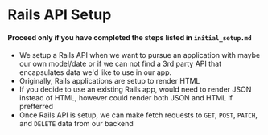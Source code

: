 # Rails API Setup

#### Proceed only if you have completed the steps listed in `initial_setup.md`

- We setup a Rails API when we want to pursue an application with maybe our own model/date or if we can not find a 3rd party API that encapsulates data we'd like to use in our app.
- Originally, Rails applications are setup to render HTML
- If you decide to use an existing Rails app, would need to render JSON instead of HTML, however could render both JSON and HTML if prefferred 
- Once Rails API is setup, we can make fetch requests to `GET`, `POST`, `PATCH`, and `DELETE` data from our backend



